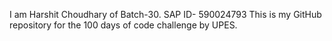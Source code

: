 I am Harshit Choudhary of Batch-30. SAP ID- 590024793
This is my GitHub repository for the 100 days of code challenge by UPES. 
